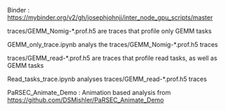 Binder : https://mybinder.org/v2/gh/josephjohnjj/inter_node_gpu_scripts/master

traces/GEMM_Nomig-\*.prof.h5 are traces that profile only GEMM tasks

GEMM_only_trace.ipynb analys the traces/GEMM_Nomig-\*.prof.h5 traces

traces/GEMM_read-\*.prof.h5 are traces that profile read tasks, as well as GEMM tasks

Read_tasks_trace.ipynb analyses traces/GEMM_read-\*.prof.h5 traces

PaRSEC_Animate_Demo : Animation based analysis from https://github.com/DSMishler/PaRSEC_Animate_Demo
